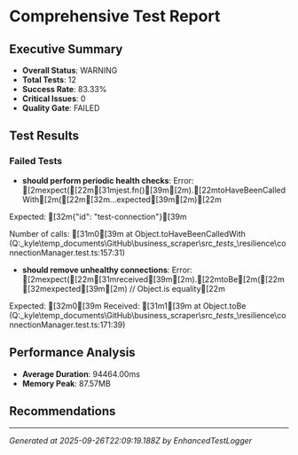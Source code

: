 # Comprehensive Test Report

## Executive Summary
- **Overall Status**: WARNING
- **Total Tests**: 12
- **Success Rate**: 83.33%
- **Critical Issues**: 0
- **Quality Gate**: FAILED

## Test Results
### Failed Tests
- **should perform periodic health checks**: Error: [2mexpect([22m[31mjest.fn()[39m[2m).[22mtoHaveBeenCalledWith[2m([22m[32m...expected[39m[2m)[22m

Expected: [32m{"id": "test-connection"}[39m

Number of calls: [31m0[39m
    at Object.toHaveBeenCalledWith (Q:\_kyle\temp_documents\GitHub\business_scraper\src\__tests__\resilience\connectionManager.test.ts:157:31)
- **should remove unhealthy connections**: Error: [2mexpect([22m[31mreceived[39m[2m).[22mtoBe[2m([22m[32mexpected[39m[2m) // Object.is equality[22m

Expected: [32m0[39m
Received: [31m1[39m
    at Object.toBe (Q:\_kyle\temp_documents\GitHub\business_scraper\src\__tests__\resilience\connectionManager.test.ts:171:39)

## Performance Analysis
- **Average Duration**: 94464.00ms
- **Memory Peak**: 87.57MB

## Recommendations


---
*Generated at 2025-09-26T22:09:19.188Z by EnhancedTestLogger*